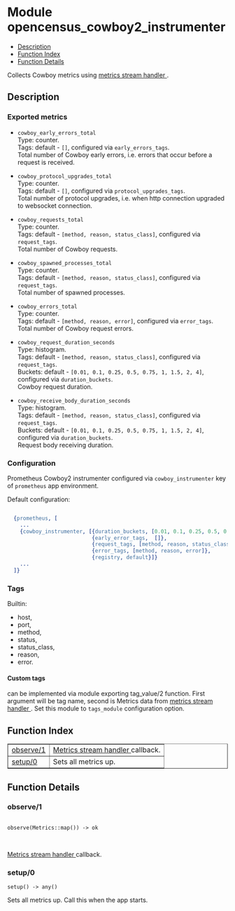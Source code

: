 

# Module opencensus_cowboy2_instrumenter #
* [Description](#description)
* [Function Index](#index)
* [Function Details](#functions)

Collects Cowboy metrics using
[
metrics stream handler
](https://github.com/ninenines/cowboy/blob/master/src/cowboy_metrics_h.erl).

<a name="description"></a>

## Description ##


### <a name="Exported_metrics">Exported metrics</a> ###


* `cowboy_early_errors_total`<br />
Type: counter.<br />
Tags: default - `[]`, configured via `early_errors_tags`.<br />
Total number of Cowboy early errors, i.e. errors that occur before a request is received.

* `cowboy_protocol_upgrades_total`<br />
Type: counter.<br />
Tags: default - `[]`, configured via `protocol_upgrades_tags`.<br />
Total number of protocol upgrades, i.e. when http connection
upgraded to websocket connection.

* `cowboy_requests_total`<br />
Type: counter.<br />
Tags: default - `[method, reason, status_class]`, configured via `request_tags`.<br />
Total number of Cowboy requests.

* `cowboy_spawned_processes_total`<br />
Type: counter.<br />
Tags: default - `[method, reason, status_class]`, configured via `request_tags`.<br />
Total number of spawned processes.

* `cowboy_errors_total`<br />
Type: counter.<br />
Tags: default - `[method, reason, error]`, configured via `error_tags`.<br />
Total number of Cowboy request errors.

* `cowboy_request_duration_seconds`<br />
Type: histogram.<br />
Tags: default - `[method, reason, status_class]`, configured via `request_tags`.<br />
Buckets: default - `[0.01, 0.1, 0.25, 0.5, 0.75, 1, 1.5, 2, 4]`,
configured via `duration_buckets`.<br />
Cowboy request duration.

* `cowboy_receive_body_duration_seconds`<br />
Type: histogram.<br />
Tags: default - `[method, reason, status_class]`, configured via `request_tags`.<br />
Buckets: default - `[0.01, 0.1, 0.25, 0.5, 0.75, 1, 1.5, 2, 4]`,
configured via `duration_buckets`.<br />
Request body receiving duration.



### <a name="Configuration">Configuration</a> ###

Prometheus Cowboy2 instrumenter configured via `cowboy_instrumenter` key of `prometheus`
app environment.

Default configuration:

```erlang

  {prometheus, [
    ...
    {cowboy_instrumenter, [{duration_buckets, [0.01, 0.1, 0.25, 0.5, 0.75, 1, 1.5, 2, 4]},
                           {early_error_tags,  []},
                           {request_tags, [method, reason, status_class]},
                           {error_tags, [method, reason, error]},
                           {registry, default}]}
    ...
  ]}
```


### <a name="Tags">Tags</a> ###

Builtin:
- host,
- port,
- method,
- status,
- status_class,
- reason,
- error.


#### <a name="Custom_tags">Custom tags</a> ####

can be implemented via module exporting tag_value/2 function.
First argument will be tag name, second is Metrics data from
[
metrics stream handler
](https://github.com/ninenines/cowboy/blob/master/src/cowboy_metrics_h.erl).
Set this module to `tags_module` configuration option.
<a name="index"></a>

## Function Index ##


<table width="100%" border="1" cellspacing="0" cellpadding="2" summary="function index"><tr><td valign="top"><a href="#observe-1">observe/1</a></td><td>
<a href="https://github.com/ninenines/cowboy/blob/master/src/cowboy_metrics_h.erl">
Metrics stream handler
</a> callback.</td></tr><tr><td valign="top"><a href="#setup-0">setup/0</a></td><td>
Sets all metrics up.</td></tr></table>


<a name="functions"></a>

## Function Details ##

<a name="observe-1"></a>

### observe/1 ###

<pre><code>
observe(Metrics::map()) -&gt; ok
</code></pre>
<br />

[
Metrics stream handler
](https://github.com/ninenines/cowboy/blob/master/src/cowboy_metrics_h.erl) callback.

<a name="setup-0"></a>

### setup/0 ###

`setup() -> any()`

Sets all metrics up. Call this when the app starts.

